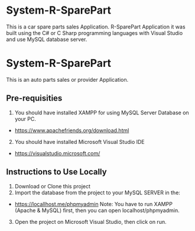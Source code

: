 # System-R-SparePart
This is a car spare parts sales Application. R-SparePart Application it was built using the C# or C Sharp programming languages ​​with Visual Studio and use MySQL database server.

# System-R-SparePart
This is an auto parts sales or provider Application.

## Pre-requisities

1. You should have installed XAMPP for using MySQL Server Database on your PC.
- https://www.apachefriends.org/download.html

2. You should have installed Microsoft Visual Studio IDE
- https://visualstudio.microsoft.com/

## Instructions to Use Locally
1. Download or Clone this project
2. Import the database from the project to your MySQL SERVER in the:
- https://locallhost.me/phpmyadmin 
Note: You have to run XAMPP (Apache & MySQL) first, then you can open localhost/phpmyadmin.
3. Open the project on Microsoft Visual Studio, then click on run.
